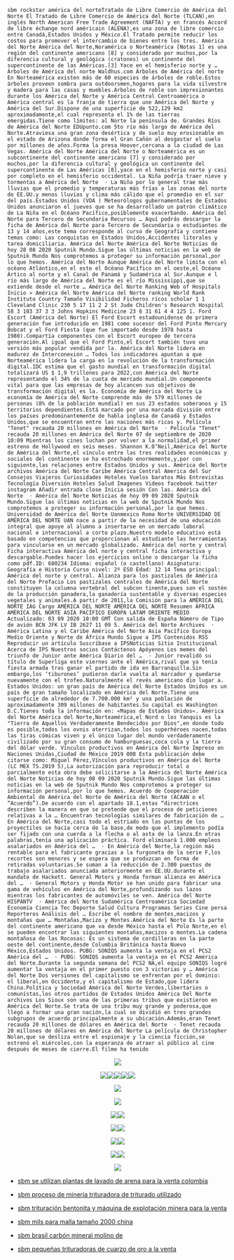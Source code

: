 
```
sbm rockstar américa del norteTratado de Libre Comercio de América del Norte El Tratado de Libre Comercio de América del Norte (TLCAN),en inglés North American Free Trade Agreement (NAFTA) y en francés Accord de libre échange nord américain (ALÉNA),es una zona de libre comercio entre Canadá,Estados Unidos y México.El Tratado permite reducir los costos para promover el intercambio de bienes entre los tres. América del Norte América del Norte,Noramérica o Norteamérica [Notas 1] es una región del continente americano [8] y considerado por muchos,por la diferencia cultural y geológica (cratones) un continente del supercontinente de las Américas.[3] Yace en el hemisferio norte y … Árboles de América del norte Waldhus.com Árboles de América del norte En Norteamérica existen más de 60 especies de árboles de roble.Estos árboles proveen sombra para outdoorsmen,hogares para la vida silvestre y madera para las casas y muebles.Árboles de roble son impresionantes durante los América del Norte y América Central Centroamérica o América central es la franja de tierra que une América del Norte y América del Sur.Dispone de una superficie de 522,129 km2 aproximadamente,el cual representa el 1% de las tierras emergidas.Tiene como límites: al Norte la península de. Grandes Ríos de América del Norte EDUpunto.com 5to río más largo de América del Norte.Atraviesa una gran zona desértica y de suelo muy erosionable en el estado de Arizona donde forma el Gran Cañón al desgastar el suelo por millones de años.Forma la presa Hoover,cercana a la ciudad de Las Vegas. América del Norte América del Norte o Norteamérica es un subcontinente del continente americano [7] y considerado por muchos,por la diferencia cultural y geológica un continente del supercontinente de Las Américas [8],yace en el hemisferio norte y casi por completo en el hemisferio occidental. La Niña podría traer nieve y tormentas a América del Norte  · La Niña por lo general trae más lluvias que el promedio y temperaturas más frías a las zonas del norte de EE.UU.y menos lluvias y clima más cálido que el promedio en el sur del país.Estados Unidos (VOA ) Meteorólogos gubernamentales de Estados Unidos anunciaron el jueves que se ha desarrollado un patrón climático de La Niña en el Océano Pacífico,posiblemente exacerbando. América del Norte para Tercero de Secundaria Recursos … Aquí podrás descargar la ficha de América del Norte para Tercero de Secundaria o estudiantes de 13 y 14 años,este tema corresponde al curso de Geografía y contiene temas como: Las conquistas en Estados Unidos,Accidentes litorales y tarea domiciliaria. América del Norte América del Norte Noticias de hoy 28 08 2020 Sputnik Mundo.Sigue las últimas noticias en la web de Sputnik Mundo Nos comprotemos a proteger su información personal,por lo que hemos. América del Norte Aunque América del Norte limita con el océano Atlántico,en el este el Océano Pacífico en el oeste,el Océano Ártico al norte y el Canal de Panamá y Sudamérica al Sur.Aunque e l río más largo de América del Norte es el río Mississippi,que se extiende desde el norte … América del Norte Ranking Web of Hospitals Inicio » América del Norte América del Norte ranking World Rank Instituto Country Tamaño Visibilidad Ficheros ricos scholar 1 1 Cleveland Clinic 230 5 17 11 2 2 St Jude Children's Research Hospital 58 3 103 37 3 3 Johns Hopkins Medicine 23 6 31 61 4 4 125 1. Ford Escort (América del Norte) El Ford Escort estadounidense de primera generación fue introducido en 1981 como sucesor del Ford Pinto Mercury Bobcat y el Ford Fiesta (que fue importado desde 1978 hasta 1980).Compartía componentes con el Escort europeo de tercera generación.Al igual que el Ford Pinto,el Escort también tuvo una versión más popular vendida por la. América del Norte lidera en madurez de Interconexión … Todos los indicadores apuntan a que Norteamérica lidera la carga en la revolución de la transformación digital.IDC estima que el gasto mundial en transformación digital totalizará US $ 1,9 trillones para 2022,con América del Norte representando el 34% de la cuota de mercado mundial.Un componente vital para que las empresas de hoy alcancen sus objetivos de transformación digital es la. Economía de América del Norte La economía de América del Norte comprende más de 579 millones de personas (8% de la población mundial) en sus 23 estados soberanos y 15 territorios dependientes.Está marcado por una marcada división entre los países predominantemente de habla inglesa de Canadá y Estados Unidos,que se encuentran entre las naciones más ricas y. Película "Tenet" recauda 20 millones en América del Norte  · Película "Tenet" recauda 20 millones en América del Norte 07 de septiembre de 2020 10:09 Mientras los cines luchan por volver a la normalidad,el primer estreno de Hollywood en seis meses. Shannon K.O’Neil,América del Norte de América del Norte,el vínculo entre las tres realidades económicas y sociales del continente se ha estrechado enormemente,y,por con siguiente,las relaciones entre Estados Unidos y sus. América del Norte archivos América del Norte Caribe América Central America del Sur Consejos Viajeros Curiosidades Hoteles Vuelos baratos Más Entrevistas Tecnología Diversión Hoteles Salud Imagenes Videos facebook twitter instagram Añadir entrada close Inicia sesión Con las. América del Norte  · América del Norte Noticias de hoy 09 09 2020 Sputnik Mundo.Sigue las últimas noticias en la web de Sputnik Mundo Nos comprotemos a proteger su información personal,por lo que hemos. Universidad de América del Norte Uanmexico Roma Norte UNIVERSIDAD DE AMÉRICA DEL NORTE UAN nace a partir de la necesidad de una educación integral que apoye al alumno a insertarse en un mercado laboral nacional e internacional a corto plazo.Nuestro modelo educativo está basado en competencias que proporcionan al estudiante las herramientas para vincularse en un mercado globalizado. América del norte y central Ficha interactiva América del norte y central ficha interactiva y descargable.Puedes hacer los ejercicios online o descargar la ficha como pdf.ID: 680234 Idioma: español (o castellano) Asignatura: Geografía e Historia Curso nivel: 2º ESO Edad: 12 14 Tema principal: América del norte y central. Alianza para los pastizales de América del Norte Prefacio Los pastizales centrales de América del Norte constituyen la columna vertebral del subcon tinente,pues son el sostén de la producción ganadera,la ganadería sustentable y diversas especies vegetales y animales.A partir de 2011,la Comisión para la AMÉRICA DEL NORTE IAG Cargo AMÉRICA DEL NORTE AMÉRICA DEL NORTE Resumen ÁFRICA AMÉRICA DEL NORTE ASIA PACÍFICO EUROPA LATAM ORIENTE MEDIO Actualizado: 03 09 2020 10:00 GMT Con salida de España Número de Tipo de avión BCN JFK LV IB 2627 11 09 5. América del Norte Archives  · América Latina y el Caribe América del Norte Asia Pacífico Europa Medio Oriente y Norte de África Mundo Sigue a IPS Contenidos RSS Reproducir un artículo Suscríbase a IPSNoticias Sitio Institucional Acerca de IPS Nuestros socios Contáctenos Apóyenos Los memes del triunfo de Junior ante América Diario del …  · Junior revalidó su título de Superliga este viernes ante el América,rival que ya tenía fiesta armada tras ganar el partido de ida en Barranquilla.Sin embargo,los ‘tiburones’ pudieron darle vuelta al marcador y quedarse nuevamente con el trofeo.Naturalmente el revés americano dio lugar a. Estados Unidos: un gran país de América del Norte Estados Unidos es un país de gran tamaño localizado en América del Norte.Tiene una superficie de alrededor de 7.700.000 km² y una población de aproximadamente 309 millones de habitantes.Su capital es Washington D.C.Tienes toda la información en: «Mapas de Estados Unidos«. América del Norte América del Norte,Norteamérica,el Nord o los Yanquis es la "Tierra de Aquellos Verdaderamente Bendecidos por Dios",en donde todo es posible,todos los ovnis aterrizan,todos los superhéroes nacen,todas las tiras cómicas viven y el único lugar del mundo verdaderamente civilizado por su gran consumo de hamburguesas,coca cola y la tierra del dólar verde. Vínculos productivos en América del Norte Impreso en Naciones Unidas,Ciudad de México 2019 008 Esta publicación debe citarse como: Miguel Pérez,Vínculos productivos en América del Norte (LC MEX TS.2019 5),La autorización para reproducir total o parcialmente esta obra debe solicitarse a la América del Norte América del Norte Noticias de hoy 08 09 2020 Sputnik Mundo.Sigue las últimas noticias en la web de Sputnik Mundo Nos comprotemos a proteger su información personal,por lo que hemos. Acuerdo de Cooperación Ambiental de América del Norte de América del Norte (ACAAN o el “Acuerdo”).De acuerdo con el apartado 18.1,estas “directrices describen la manera en que se pretende que el proceso de peticiones relativas a la … Encuentran tecnologías similares de fabricación de … En América del Norte,casi todo el estriado en las puntas de los proyectiles se hacía cerca de la base,de modo que el implemento podía ser fijado con una cuerda a la flecha o al asta de la lanza.En otras palabras,tenía una aplicación práctica. Ford eliminará 1.000 empleos asalariados en América del …  · En América del Norte,la región más rentable para el fabricante gracias a la furgoneta de la serie F,los recortes son menores y se espera que se produzcan en forma de retiradas voluntarias.Se suman a la reducción de 2.300 puestos de trabajo asalariados anunciada anteriormente en EE.UU.durante el mandato de Hackett. General Motors y Honda forman alianza en América del …  · General Motors y Honda Motor se han unido para fabricar una gama de vehículos en América del Norte,profundizando sus lazos mientras los fabricantes de automóviles se ven. América del Norte HISPANTV  · América del Norte Sudamérica Centroamérica Sociedad Economía Ciencia Tec Deporte Salud Cultura Programas Series Cine persa Reporteros Análisis del … Escribe el nombre de montes,macizos y montañas que … Montañas,Macizo y Montes.América del Norte Es la parte del continente americano que va desde México hasta el Polo Norte,en el se pueden encontrar las siguientes montañas,macizos o montes.La cadena montañosa de las Rocosas: Es un sistema de cordilleras en la parte oeste del continente,desde Columbia Británica hasta Nuevo México,Estados Unidos. PUBG: SONIQS aumenta la ventaja en el PCS2 América del …  · PUBG: SONIQS aumenta la ventaja en el PCS2 América del Norte.Durante la segunda semana del PCS2 NA,el equipo SONIQS logró aumentar la ventaja en el primer puesto con 3 victorias y … América del Norte Dos versiones del capitalismo se enfrentan por el dominio: el liberal,en Occidente,y el capitalismo de Estado,que lidera China.Política y Sociedad América del Norte Verdes,libertarios o comunistas,los otros partidos de Estados Unidos América Del Norte archivos Los Sioux son una de las primeras tribus que existieron en América del Norte.Se trata de una tribu muy grande y poderosa,que llegó a formar una gran nación,la cual se dividió en tres grandes subgrupos de acuerdo principalmente a su ubicación.Además,eran Tenet recauda 20 millones de dólares en América del Norte  · Tenet recauda 20 millones de dólares en América del Norte La película de Christopher Nolan,que se desliza entre el espionaje y la ciencia ficción,se estrenó el miércoles,con la esperanza de atraer al público al cine después de meses de cierre.El filme ha tenido 
```

<div align="center">

<a href="https://es-crusher.shibang-china.com/github&k=sbm+rockstar+am%C3%A9rica+del+norte"><img src="https://static.shibang-china.com/es/crusher/logo.jpg"></a>

<a href="https://es-crusher.shibang-china.com/github&k=sbm+rockstar+am%C3%A9rica+del+norte"><img src="https://static.shibang-china.com/es/crusher/index.jpg"></a><a href="https://es-crusher.shibang-china.com/material.htmlgithub&k=sbm+rockstar+am%C3%A9rica+del+norte"><img src="https://static.shibang-china.com/es/crusher/material.jpg"></a><a href="https://es-crusher.shibang-china.com/application.htmlgithub&k=sbm+rockstar+am%C3%A9rica+del+norte"><img src="https://static.shibang-china.com/es/crusher/application.jpg"></a><a href="https://es-crusher.shibang-china.com/aboutus.htmlgithub&k=sbm+rockstar+am%C3%A9rica+del+norte"><img src="https://static.shibang-china.com/es/crusher/aboutus.jpg"></a><a href="https://es-crusher.shibang-china.com/contact.htmlgithub&k=sbm+rockstar+am%C3%A9rica+del+norte"><img src="https://static.shibang-china.com/es/crusher/contact.jpg"></a>

<a href="https://es-crusher.shibang-china.com/github&k=sbm+rockstar+am%C3%A9rica+del+norte"><img src="https://static.shibang-china.com/es/crusher/banner.jpg"></a>

<a href="https://swt.shibang-china.com/github&k=sbm+rockstar+am%C3%A9rica+del+norte"><img src="https://static.shibang-china.com/es/crusher/text.jpg"></a>

<a href="https://swt.shibang-china.com/github&k=sbm+rockstar+am%C3%A9rica+del+norte"><img src="https://static.shibang-china.com/es/crusher/chat.jpg"></a><a href="https://es-crusher.shibang-china.com/contact.htmlgithub&k=sbm+rockstar+am%C3%A9rica+del+norte"><img src="https://static.shibang-china.com/es/crusher/message.jpg"></a>

<a href="https://es-crusher.shibang-china.com/products/pe.htmlgithub&k=sbm+rockstar+am%C3%A9rica+del+norte"><img src="https://static.shibang-china.com/es/crusher/pe.jpg"></a><a href="https://es-crusher.shibang-china.com/products/pf.htmlgithub&k=sbm+rockstar+am%C3%A9rica+del+norte"><img src="https://static.shibang-china.com/es/crusher/pf.jpg"></a>

<a href="https://es-crusher.shibang-china.com/products/hpt.htmlgithub&k=sbm+rockstar+am%C3%A9rica+del+norte"><img src="https://static.shibang-china.com/es/crusher/hpt.jpg"></a><a href="https://es-crusher.shibang-china.com/products/vsi.htmlgithub&k=sbm+rockstar+am%C3%A9rica+del+norte"><img src="https://static.shibang-china.com/es/crusher/vsi.jpg"></a>

<a href="https://es-crusher.shibang-china.com/products/klv.htmlgithub&k=sbm+rockstar+am%C3%A9rica+del+norte"><img src="https://static.shibang-china.com/es/crusher/klv.jpg"></a><a href="https://es-crusher.shibang-china.com/products/portable.htmlgithub&k=sbm+rockstar+am%C3%A9rica+del+norte"><img src="https://static.shibang-china.com/es/crusher/portable.jpg"></a>

<a href="https://swt.shibang-china.com/github&k=sbm+rockstar+am%C3%A9rica+del+norte"><img src="https://static.shibang-china.com/es/crusher/case.jpg"></a>

</div>


* [sbm se utilizan plantas de lavado de arena para la venta colombia](sbm%20se%20utilizan%20plantas%20de%20lavado%20de%20arena%20para%20la%20venta%20colombia.md)

* [sbm proceso de minería trituradora de triturado utilizado](sbm%20proceso%20de%20miner%C3%ADa%20trituradora%20de%20triturado%20utilizado.md)

* [sbm trituración bentonita y máquina de explotación minera para la venta](sbm%20trituraci%C3%B3n%20bentonita%20y%20m%C3%A1quina%20de%20explotaci%C3%B3n%20minera%20para%20la%20venta.md)

* [sbm mils para malla tamaño 2000 china](sbm%20mils%20para%20malla%20tama%C3%B1o%202000%20china.md)

* [sbm brasil carbón mineral molino de](sbm%20brasil%20carb%C3%B3n%20mineral%20molino%20de.md)

* [sbm pequeñas trituradoras de cuarzo de oro a la venta](sbm%20peque%C3%B1as%20trituradoras%20de%20cuarzo%20de%20oro%20a%20la%20venta.md)